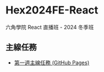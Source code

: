 # Hex2024FE-React

六角學院 React 直播班 - 2024 冬季班

## 主線任務

- [第一週主線任務 (GitHub Pages)](https://markzhangtw.github.io/Hex2024FE-React/week1/)
